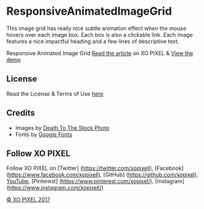 # ResponsiveAnimatedImageGrid
This image grid has really nice subtle animation effect when the mouse hovers over each image box. Each box is also a clickable link. Each image features a nice impactful heading and a few lines of descriptive text.

Responsive Animated Image Grid
[Read the article](http://xopixel.com/responsive-animated-image-grid-html5-css3/) on XO PIXEL
& [View the demo](http://xopixel.com/demo/Responsive%20Animated%20Image%20Grid%20/)

## License
Read the License & Terms of Use [here](http://xopixel.com/terms-licensing/)

## Credits
- Images by [Death To The Stock Photo](http://deathtothestockphoto.com/)
- Fonts by [Google Fonts](https://fonts.google.com/)

## Follow XO PIXEL
Follow XO PIXEL on [Twitter] (https://twitter.com/xopixell), [Facebook] (https://www.facebook.com/xopixell), [GitHub] (https://github.com/xopixel), [YouTube](https://www.youtube.com/user/xopixell), [Pinterest] (https://www.pinterest.com/xopixel/), [Instagram] (https://www.instagram.com/xopixell/)

[© XO PIXEL 2017](http://www.xopixel.com)
